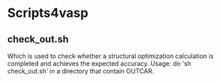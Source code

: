 # Scripts4vasp
## check_out.sh
Which is used to check whether a structural optimization calculation is completed and achieves the expected accuracy. Usage: do 'sh check_out.sh' in a directory that contain OUTCAR.
